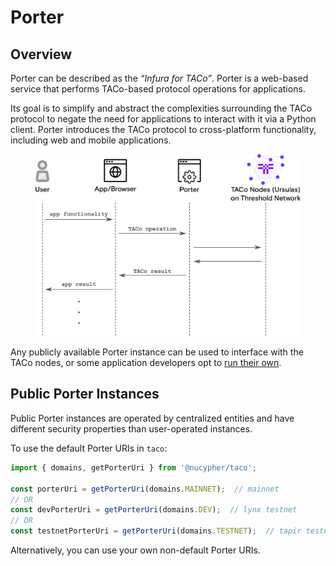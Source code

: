 # Porter

## Overview

Porter can be described as the _“Infura for TACo”_. Porter is a web-based service that performs TACo-based protocol operations for applications.

Its goal is to simplify and abstract the complexities surrounding the TACo protocol to negate the need for applications to interact with it via a Python client. Porter introduces the TACo protocol to cross-platform functionality, including web and mobile applications.

<figure><img src="../../.gitbook/assets/porter_diagram (2).png" alt=""><figcaption></figcaption></figure>

Any publicly available Porter instance can be used to interface with the TACo nodes, or some application developers opt to [run their own](https://github.com/nucypher/nucypher-porter).

## Public Porter Instances

Public Porter instances are operated by centralized entities and have different security properties than user-operated instances.

To use the default Porter URIs in `taco`:

```typescript
import { domains, getPorterUri } from '@nucypher/taco';

const porterUri = getPorterUri(domains.MAINNET);  // mainnet
// OR
const devPorterUri = getPorterUri(domains.DEV);  // lynx testnet
// OR
const testnetPorterUri = getPorterUri(domains.TESTNET);  // tapir testnet
```

Alternatively, you can use your own non-default Porter URIs.
